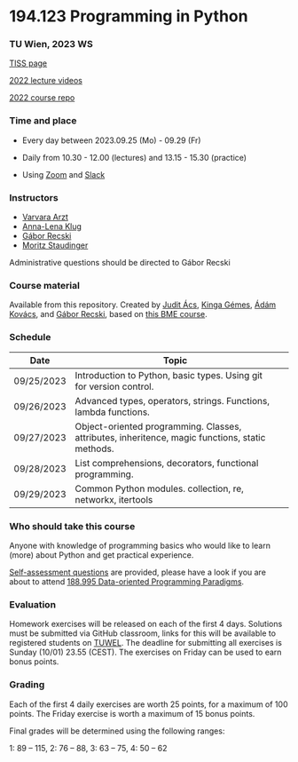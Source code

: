 # 194.123 Programming in Python
### TU Wien, 2023 WS

[TISS page](https://tiss.tuwien.ac.at/course/educationDetails.xhtml?courseNr=194123&semester=2023W&dswid=2081&dsrid=926)

[2022 lecture videos](https://www.youtube.com/playlist?list=PLrrW7I2LNLRYROQzeCKFhmDjd2vH7BJSi)

[2022 course repo](https://github.com/tuw-python/tuw-python-2022WS)

### Time and place

- Every day between 2023.09.25 (Mo) - 09.29 (Fr)

- Daily from 10.30 - 12.00 (lectures) and 13.15 - 15.30 (practice)

- Using [Zoom](https://tuwien.zoom.us/j/94257349304?pwd=dVE4WmJMSlVoTEtRbDJvOWExU2wxQT09) and [Slack](https://join.slack.com/t/tuw-python/shared_invite/zt-1g2dom5fa-M~lZwH56tsfuLn67U3jGrw)

### Instructors

- [Varvara Arzt]()
- [Anna-Lena Klug](https://tiss.tuwien.ac.at/person/383861)
- [Gábor Recski](https://tiss.tuwien.ac.at/person/336863)
- [Moritz Staudinger](https://tiss.tuwien.ac.at/person/310016)

Administrative questions should be directed to Gábor Recski


### Course material
Available from this repository. Created by [Judit Ács](https://hlt.bme.hu/en/judit), [Kinga Gémes](https://www.linkedin.com/in/kinga-andrea-g%C3%A9mes-a22855102/?originalSubdomain=hu), [Ádám Kovács](https://www.linkedin.com/in/adaamko/?originalSubdomain=hu), and [Gábor Recski](https://tiss.tuwien.ac.at/person/336863.html), based on [this BME course](https://github.com/bmeaut/python_nlp_2021_spring).

### Schedule

Date|Topic| |
----|-----|--|
09/25/2023 | Introduction to Python, basic types. Using git for version control. | |
09/26/2023 | Advanced types, operators, strings. Functions, lambda functions. | |
09/27/2023 | Object-oriented programming. Classes, attributes, inheritence, magic functions, static methods. | |
09/28/2023 | List comprehensions, decorators, functional programming. | |
09/29/2023 | Common Python modules. collection, re, networkx, itertools | |

### Who should take this course

Anyone with knowledge of programming basics who would like to learn (more) about
Python and get practical experience.

[Self-assessment questions](self_assessment.ipynb) are provided, please have a look
if you are about to attend [188.995 Data-oriented Programming Paradigms](https://tiss.tuwien.ac.at/course/educationDetails.xhtml?courseNr=188995&semester=2023W&dswid=2081&dsrid=804).
 

### Evaluation

Homework exercises will be released on each of the first 4 days. Solutions must be
submitted via GitHub classroom, links for this will be available to registered students
on [TUWEL](https://tuwel.tuwien.ac.at/course/view.php?idnumber=194123-2023W). The
deadline for submitting all exercises is Sunday (10/01) 23.55 (CEST).
The exercises on Friday can be used to earn bonus points.

### Grading

Each of the first 4 daily exercises are worth 25 points, for a maximum of 100 points.
The Friday exercise is worth a maximum of 15 bonus points.

Final grades will be determined using the following ranges:

1: 89 – 115, 2: 76 – 88, 3: 63 – 75, 4: 50 – 62
